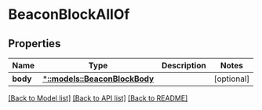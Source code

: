 # BeaconBlockAllOf

## Properties

Name | Type | Description | Notes
------------ | ------------- | ------------- | -------------
**body** | [***::models::BeaconBlockBody**](BeaconBlockBody.md) |  | [optional] 

[[Back to Model list]](../README.md#documentation-for-models) [[Back to API list]](../README.md#documentation-for-api-endpoints) [[Back to README]](../README.md)


